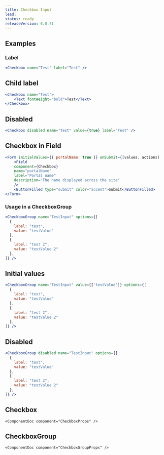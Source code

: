 ```yaml
---
title: Checkbox Input
lead: 
status: ready
releaseVersion: 0.0.71
---
```


## Examples

### Label 
```.jsx
<Checkbox name="Test" label="Test" />
```

## Child label
```.jsx
<Checkbox name="Test">
    <Text fontWeight="bold">Test</Text>
</Checkbox>
```

## Disabled
```.jsx
<Checkbox disabled name="Test" value={true} label="Test" />
```

## Checkbox in Field
```.jsx
<Form initialValues={{ portalName: true }} onSubmit={(values, actions) => console.log(values, actions)}>
    <Field
    component={Checkbox}
    name="portalName"
    label="Portal name"
    description="The name displayed across the site"
    />
    <ButtonFilled type="submit" color="accent">Submit</ButtonFilled>
</Form>
```

### Usage in a CheckboxGroup 
```.jsx
<CheckboxGroup name="TestInput" options={[
  {
    label: "test",
    value: "testValue"
  },
  {
    label: "test 2",
    value: "testValue 2"
  },
]} />
```

## Initial values
```.jsx
<CheckboxGroup name="TestInput" value={['testValue']} options={[
  {
    label: "test",
    value: "testValue"
  },
  {
    label: "test 2",
    value: "testValue 2"
  },
]} />
```

## Disabled
```.jsx
<CheckboxGroup disabled name="TestInput" options={[
  {
    label: "test",
    value: "testValue"
  },
  {
    label: "test 2",
    value: "testValue 2"
  },
]} />
```

## Checkbox
```!jsx
<ComponentDoc component="CheckboxProps" />
```
## CheckboxGroup
```!jsx
<ComponentDoc component="CheckboxGroupProps" />
```
